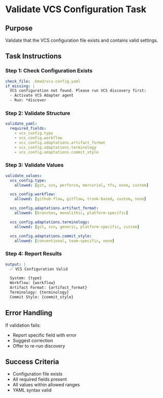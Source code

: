 # Validate VCS Configuration Task

## Purpose

Validate that the VCS configuration file exists and contains valid settings.

## Task Instructions

### Step 1: Check Configuration Exists

```yaml
check_file: .bmad/vcs-config.yaml
if_missing: |
  VCS configuration not found. Please run VCS discovery first:
  - Activate VCS Adapter agent
  - Run: *discover
```

### Step 2: Validate Structure

```yaml
validate_yaml:
  required_fields:
    - vcs_config.type
    - vcs_config.workflow
    - vcs_config.adaptations.artifact_format
    - vcs_config.adaptations.terminology
    - vcs_config.adaptations.commit_style
```

### Step 3: Validate Values

```yaml
validate_values:
  vcs_config.type:
    allowed: [git, svn, perforce, mercurial, tfs, none, custom]

  vcs_config.workflow:
    allowed: [github-flow, gitflow, trunk-based, custom, none]

  vcs_config.adaptations.artifact_format:
    allowed: [branches, monolithic, platform-specific]

  vcs_config.adaptations.terminology:
    allowed: [git, svn, generic, platform-specific, custom]

  vcs_config.adaptations.commit_style:
    allowed: [conventional, team-specific, none]
```

### Step 4: Report Results

```yaml
output: |
  ✅ VCS Configuration Valid

  System: {type}
  Workflow: {workflow}
  Artifact Format: {artifact_format}
  Terminology: {terminology}
  Commit Style: {commit_style}
```

## Error Handling

If validation fails:
- Report specific field with error
- Suggest correction
- Offer to re-run discovery

## Success Criteria

- Configuration file exists
- All required fields present
- All values within allowed ranges
- YAML syntax valid
